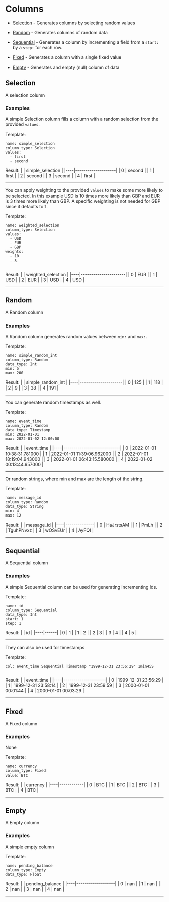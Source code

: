 # Columns


- [Selection](#selection) - Generates columns by selecting random values


- [Random](#random) - Generates columns of random data


- [Sequential](#sequential) - Generates a column by incrementing a field from a `start:` by a `step:` for each row.


- [Fixed](#fixed) - Generates a column with a single fixed value


- [Empty](#empty) - Generates and empty (null) column of data





## Selection

A selection column


### Examples


A simple Selection column fills a column with a random selection from the provided `values`.

Template:
```
name: simple_selection
column_type: Selection
values: 
  - first
  - second

```

Result:
|    | simple_selection   |
|----|--------------------|
|  0 | second             |
|  1 | first              |
|  2 | second             |
|  3 | second             |
|  4 | first              |

---



You can apply weighting to the provided `values` to make some more likely to be selected. In this example USD is 10 times more likely than GBP and EUR is 3 times more likely than GBP. A specific weighting is not needed for GBP since it defaults to 1.

Template:
```
name: weighted_selection
column_type: Selection
values: 
  - USD
  - EUR
  - GBP
weights:
  - 10
  - 3


```

Result:
|    | weighted_selection   |
|----|----------------------|
|  0 | EUR                  |
|  1 | USD                  |
|  2 | EUR                  |
|  3 | USD                  |
|  4 | USD                  |

---




## Random

A Random column


### Examples


A Random column generates random values between `min:` and `max:`.

Template:
```
name: simple_random_int
column_type: Random
data_type: Int
min: 5
max: 200
```

Result:
|    |   simple_random_int |
|----|---------------------|
|  0 |                 125 |
|  1 |                 118 |
|  2 |                   9 |
|  3 |                  38 |
|  4 |                 191 |

---



You can generate random timestamps as well.

Template:
```
name: event_time
column_type: Random
data_type: Timestamp
min: 2022-01-01
max: 2022-01-02 12:00:00

```

Result:
|    | event_time                 |
|----|----------------------------|
|  0 | 2022-01-01 10:38:31.781000 |
|  1 | 2022-01-01 11:39:06.962000 |
|  2 | 2022-01-01 18:19:04.943000 |
|  3 | 2022-01-01 06:43:15.580000 |
|  4 | 2022-01-02 00:13:44.657000 |

---



Or random strings, where min and max are the length of the string.

Template:
```
name: message_id
column_type: Random
data_type: String
min: 4
max: 12

```

Result:
|    | message_id   |
|----|--------------|
|  0 | HaJrstsAM    |
|  1 | PmLh         |
|  2 | TguhPNvxz    |
|  3 | wOSvEUr      |
|  4 | AyFQI        |

---




## Sequential

A Sequential column

### Examples


A simple Sequential column can be used for generating incrementing Ids.

Template:
```
name: id
column_type: Sequential
data_type: Int
start: 1
step: 1
```

Result:
|    |   id |
|----|------|
|  0 |    1 |
|  1 |    2 |
|  2 |    3 |
|  3 |    4 |
|  4 |    5 |

---



They can also be used for timestamps

Template:
```
col: event_time Sequential Timestamp "1999-12-31 23:56:29" 1min45S


```

Result:
|    | event_time          |
|----|---------------------|
|  0 | 1999-12-31 23:56:29 |
|  1 | 1999-12-31 23:58:14 |
|  2 | 1999-12-31 23:59:59 |
|  3 | 2000-01-01 00:01:44 |
|  4 | 2000-01-01 00:03:29 |

---




## Fixed

A Fixed column

### Examples


None

Template:
```
name: currency
column_type: Fixed
value: BTC

```

Result:
|    | currency   |
|----|------------|
|  0 | BTC        |
|  1 | BTC        |
|  2 | BTC        |
|  3 | BTC        |
|  4 | BTC        |

---




## Empty

A Empty column

### Examples


A simple empty column

Template:
```
name: pending_balance
column_type: Empty
data_type: Float
```

Result:
|    |   pending_balance |
|----|-------------------|
|  0 |               nan |
|  1 |               nan |
|  2 |               nan |
|  3 |               nan |
|  4 |               nan |

---


